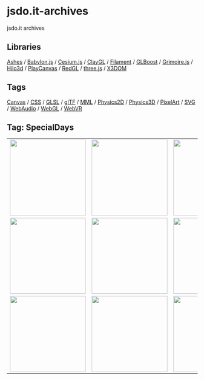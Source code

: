 # jsdo.it-archives
jsdo.it archives

## Libraries

[Ashes](../ashes) / [Babylon.js](../babylon.js) / [Cesium.js](../cesium.js) / [ClayGL](../claygl) / [Filament](../filament) / [GLBoost](../glboost)  / [Grimoire.js](../grimoire.js) / [Hilo3d](../hilo3d) / [PlayCanvas](../playcanvas) / [RedGL](../redgl) / [three.js](../three.js) / [X3DOM](../x3dom)

## Tags

[Canvas](../canvas) / [CSS](../css) / [GLSL](../glsl) / [glTF](../gltf) / [MML](../mml) / [Physics2D](../physics2d) / [Physics3D](../physics3d) / [PixelArt](../pixelart) / [SVG](../svg) / [WebAudio](../webaudio) / [WebGL](../webgl) / [WebVR](../webvr)

## Tag: SpecialDays

<table>
<tr>
<td><a href="https://cx20.github.io/jsdo.it-archives/cx20/HappyNewYear2014" title="Happy New Year 2014"><img src="https://cx20.github.io/jsdo.it-archives/screenshot/vOqR.jpg" width="200" height="200"></a></td>
<td><a href="https://cx20.github.io/jsdo.it-archives/cx20/HappyNewYear2015" title="Happy New Year 2015"><img src="https://cx20.github.io/jsdo.it-archives/screenshot/mhPe.jpg" width="200" height="200"></a></td>
<td><a href="https://cx20.github.io/jsdo.it-archives/cx20/HappyNewYear2016" title="Happy New Year 2016"><img src="https://cx20.github.io/jsdo.it-archives/screenshot/UEKK.jpg" width="200" height="200"></a></td>
<td><a href="https://cx20.github.io/jsdo.it-archives/cx20/HappyNewYear2017" title="Happy New Year 2017"><img src="https://cx20.github.io/jsdo.it-archives/screenshot/kfYY.jpg" width="200" height="200"></a></td>
</tr>
<tr>
<td><a href="https://cx20.github.io/jsdo.it-archives/cx20/HappyNewYear2018" title="Happy New Year 2018"><img src="https://cx20.github.io/jsdo.it-archives/screenshot/ME8A.jpg" width="200" height="200"></a></td>
<td><a href="https://cx20.github.io/jsdo.it-archives/cx20/HappyNewYear2019" title="Happy New Year 2019"><img src="https://cx20.github.io/jsdo.it-archives/screenshot/QATO.jpg" width="200" height="200"></a></td>
<td><a href="https://cx20.github.io/jsdo.it-archives/cx20/HappyValentinesDay2014" title="Happy Valentine's Day 2014"><img src="https://cx20.github.io/jsdo.it-archives/screenshot/8meZ.jpg" width="200" height="200"></a></td>
<td><a href="https://cx20.github.io/jsdo.it-archives/cx20/HappyValentinesDay2014ver2" title="某チョコを落下させてみるテスト"><img src="https://cx20.github.io/jsdo.it-archives/screenshot/1poK.jpg" width="200" height="200"></a></td>
</tr>
<tr>
<td><a href="https://cx20.github.io/jsdo.it-archives/cx20/LastDayOfWinter2015" title="Three.js + Oimo.js で豆まきしてみるテスト"><img src="https://cx20.github.io/jsdo.it-archives/screenshot/rJXX.jpg" width="200" height="200"></a></td>
<td><a href="https://cx20.github.io/jsdo.it-archives/cx20/DollsFestival2015" title="Three.js + Oimo.js でひな壇に紅白餅を落としてみるテスト"><img src="https://cx20.github.io/jsdo.it-archives/screenshot/aRzy.jpg" width="200" height="200"></a></td>
<td><a href="https://cx20.github.io/jsdo.it-archives/cx20/ChildrensDay2015" title="Three.js で鯉のぼりをなびかせてみるテスト"><img src="https://cx20.github.io/jsdo.it-archives/screenshot/brMs.jpg" width="200" height="200"></a></td>
<td></td>
</tr>
</table>
